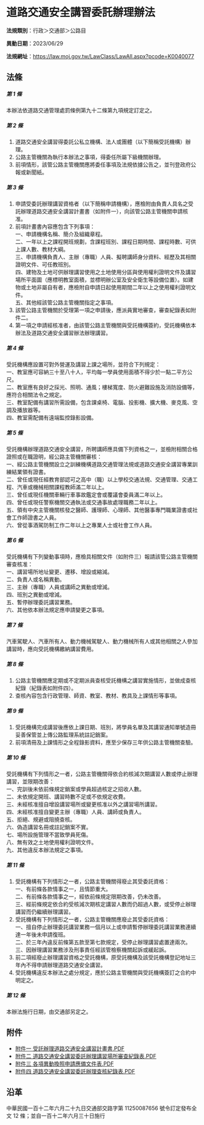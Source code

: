 # 道路交通安全講習委託辦理辦法



**法規類別**：行政＞交通部＞公路目

**異動日期**：2023/06/29  

**法規網址**：https://law.moj.gov.tw/LawClass/LawAll.aspx?pcode=K0040077



## 法條
##### 第 1 條
本辦法依道路交通管理處罰條例第九十二條第九項規定訂定之。

##### 第 2 條
1. 道路交通安全講習得委託公私立機構、法人或團體（以下簡稱受託機構）辦理。
1. 公路主管機關為執行本辦法之事項，得委任所屬下級機關辦理。
1. 前項情形，該管公路主管機關應將委任事項及法規依據公告之，並刊登政府公報或新聞紙。

##### 第 3 條
1. 申請受委託辦理講習資格者（以下簡稱申請機構），應檢附由負責人具名之受託辦理道路交通安全講習計畫書（如附件一），向該管公路主管機關申請核准。
1. 前項計畫書內容應包含下列事項：  
一、申請機構名稱、簡介及組織章程。  
二、一年以上之課程開班規劃，含課程班別、課程日期時間、課程時數、可供上課人數、教材大綱。  
三、申請機構負責人、主辦（專職）人員、擬聘講師身分資料、經歷及其相關證明文件、可任教班別。  
四、建物及土地可供辦理講習使用之土地使用分區與使用權利證明文件及講習場所平面圖（應標明教室面積，並標明辦公室及安全衛生等設備位置）。如建物或土地非屬自有者，應檢附自申請日起使用期間二年以上之使用權利證明文件。  
五、其他經該管公路主管機關指定之事項。
1. 該管公路主管機關於受理第一項之申請後，應派員實地審查，審查紀錄表如附件二。
1. 第一項之申請經核准者，由該管公路主管機關與受託機構簽約，受託機構依本辦法及道路交通安全講習辦法辦理講習。

##### 第 4 條
受託機構應設置可對外營運及講習上課之場所，並符合下列規定：  
一、教室應可容納三十至八十人，平均每一學員使用面積不得少於一點二平方公尺。  
二、教室應有良好之採光、照明、通風；樓梯寬度、防火避難設施及消防設備等，應符合相關法令之規定。  
三、教室配備有講習所需設備，包含課桌椅、電腦、投影機、擴大機、麥克風、空調及播放器等。  
四、教室需配備有遠端監控錄影設備。

##### 第 5 條
受託機構辦理道路交通安全講習，所聘講師應具備下列資格之一，並檢附相關合格證照或在職證明，經公路主管機關審核：  
一、經公路主管機關設立之訓練機構道路交通管理法規或道路交通安全講習專業訓練結業領有證書。  
二、曾任或現任經教育部認可之高中（職）以上學校交通法規、交通管理、交通工程、汽車或機械相關課程教師滿二年以上。  
三、曾任或現任機關車輛行車事故鑑定會或覆議會委員滿二年以上。  
四、曾任或現任警察機關交通執法或交通事故處理職務二年以上。  
五、領有中央主管機關核發之醫師、護理師、心理師、其他醫事專門職業證書或社會工作師證書之人員。  
六、曾從事酒駕防制工作二年以上之專業人士或社會工作人員。

##### 第 6 條
受託機構有下列變動事項時，應檢具相關文件（如附件三）報請該管公路主管機關審查核准：  
一、講習場所地址變更、遷移、增設或縮減。  
二、負責人或名稱異動。  
三、主辦（專職）人員或講師之異動或增減。  
四、班別之異動或增減。  
五、暫停辦理委託講習業務。  
六、其他依本辦法規定應申請變更之事項。

##### 第 7 條
汽車駕駛人、汽車所有人、動力機械駕駛人、動力機械所有人或其他相關之人參加講習時，應向受託機構繳納講習費用。

##### 第 8 條
1. 公路主管機關應定期或不定期派員查核受託機構之講習實施情形，並做成查核紀錄（紀錄表如附件四）。
1. 查核內容包含行政管理、師資、教室、教材、教具及上課情形等事項。

##### 第 9 條
1. 受託機構完成講習後應依上課日期、班別，將學員名單及其講習通知單號造冊妥善保管並上傳公路監理系統註記銷案。
1. 前項清冊及上課情形之全程錄影資料，應至少保存三年供公路主管機關查驗。

##### 第 10 條
受託機構有下列情形之一者，公路主管機關得依合約核減次期講習人數或停止辦理講習，並限期改善：  
一、完訓後未依前條規定銷案或學員超過核定之招收人數。  
二、未依規定開班、講習時數不足或不依規定收費。  
三、未經核准擅自增設講習場所或變更核准以外之講習場所講習。  
四、未經核准擅自變更主辦（專職）人員、講師或負責人。  
五、拒絕、規避或阻撓查核。  
六、偽造講習名冊或註記銷案不實。  
七、場所設施管理不當致學員死傷。  
八、無有效之土地使用權利證明文件。  
九、其他違反本辦法規定之事項。

##### 第 11 條
1. 受託機構有下列情形之一者，公路主管機關得廢止其受委託資格：  
一、有前條各款情事之一，且情節重大。  
二、有前條各款情事之一，經依前條規定限期改善，仍未改善。  
三、經前條規定依合約受核減次期核定講習人數而仍超過人數，或受停止辦理講習而仍繼續辦理講習。
1. 受託機構有下列情形之一者，公路主管機關應廢止其受委託資格：  
一、擅自停止辦理委託講習業務一個月以上或申請暫停辦理委託講習業務連續達一年後未申請復班。  
二、於三年內違反前條第五款至第七款規定，受停止辦理講習處置達兩次。  
三、因辦理講習業務涉及刑事責任經該管檢察機關起訴或緩起訴。
1. 前二項經廢止辦理講習資格之受託機構，原受託機構及該受託機構登記地址三年內不得申請辦理道路交通安全講習。
1. 受託機構違反本辦法之處分規定，應於公路主管機關與受託機構簽訂之合約中明定之。

##### 第 12 條
本辦法施行日期，由交通部另定之。
## 附件
* [附件一  受託辦理道路交通安全講習計畫書.PDF](https://law.moj.gov.tw/LawClass/LawGetFile.ashx?FileId=0000344880)
* [附件二  道路交通安全講習委託辦理講習場所審查紀錄表.PDF](https://law.moj.gov.tw/LawClass/LawGetFile.ashx?FileId=0000344881)
* [附件三  各項異動換照申請應備文件表.PDF](https://law.moj.gov.tw/LawClass/LawGetFile.ashx?FileId=0000344882)
* [附件四  道路交通安全講習委託辦理查核紀錄表.PDF](https://law.moj.gov.tw/LawClass/LawGetFile.ashx?FileId=0000344883)
## 沿革
中華民國一百十二年六月二十九日交通部交路字第 11250087656  號令訂定發布全文 12 條；並自一百十二年六月三十日施行
